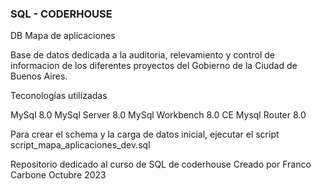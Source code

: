 ### SQL - CODERHOUSE ###

DB Mapa de aplicaciones

Base de datos dedicada a la auditoria, relevamiento y control de informacion de los diferentes proyectos del Gobierno de la Ciudad de Buenos Aires.

Teconologías utilizadas

MySql 8.0
MySql Server 8.0
MySql Workbench 8.0 CE
Mysql Router 8.0

Para crear el schema y la carga de datos inicial, ejecutar el script script_mapa_aplicaciones_dev.sql

Repositorio dedicado al curso de SQL de coderhouse
Creado por Franco Carbone
Octubre 2023
